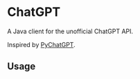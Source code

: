 # ChatGPT

A Java client for the unofficial ChatGPT API.

Inspired by [PyChatGPT](https://github.com/rawandahmad698/PyChatGPT).

## Usage

